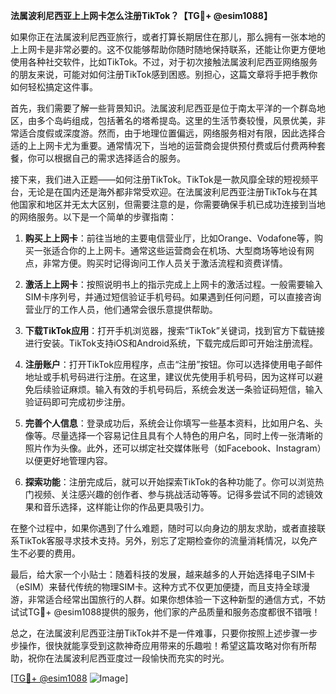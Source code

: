 **法属波利尼西亚上上网卡怎么注册TikTok？【TG💪+ @esim1088】**

如果你正在法属波利尼西亚旅行，或者打算长期居住在那儿，那么拥有一张本地的上上网卡是非常必要的。这不仅能够帮助你随时随地保持联系，还能让你更方便地使用各种社交软件，比如TikTok。不过，对于初次接触法属波利尼西亚网络服务的朋友来说，可能对如何注册TikTok感到困惑。别担心，这篇文章将手把手教你如何轻松搞定这件事。

首先，我们需要了解一些背景知识。法属波利尼西亚是位于南太平洋的一个群岛地区，由多个岛屿组成，包括著名的塔希提岛。这里的生活节奏较慢，风景优美，非常适合度假或深度游。然而，由于地理位置偏远，网络服务相对有限，因此选择合适的上上网卡尤为重要。通常情况下，当地的运营商会提供预付费或后付费两种套餐，你可以根据自己的需求选择适合的服务。

接下来，我们进入正题——如何注册TikTok。TikTok是一款风靡全球的短视频平台，无论是在国内还是海外都非常受欢迎。在法属波利尼西亚注册TikTok与在其他国家和地区并无太大区别，但需要注意的是，你需要确保手机已成功连接到当地的网络服务。以下是一个简单的步骤指南：

1. **购买上上网卡**：前往当地的主要电信营业厅，比如Orange、Vodafone等，购买一张适合你的上上网卡。通常这些运营商会在机场、大型商场等地设有网点，非常方便。购买时记得询问工作人员关于激活流程和资费详情。

2. **激活上上网卡**：按照说明书上的指示完成上上网卡的激活过程。一般需要输入SIM卡序列号，并通过短信验证手机号码。如果遇到任何问题，可以直接咨询营业厅的工作人员，他们通常会很乐意提供帮助。

3. **下载TikTok应用**：打开手机浏览器，搜索“TikTok”关键词，找到官方下载链接进行安装。TikTok支持iOS和Android系统，下载完成后即可开始注册流程。

4. **注册账户**：打开TikTok应用程序，点击“注册”按钮。你可以选择使用电子邮件地址或手机号码进行注册。在这里，建议优先使用手机号码，因为这样可以避免后续验证麻烦。输入有效的手机号码后，系统会发送一条验证码短信，输入验证码即可完成初步注册。

5. **完善个人信息**：登录成功后，系统会让你填写一些基本资料，比如用户名、头像等。尽量选择一个容易记住且具有个人特色的用户名，同时上传一张清晰的照片作为头像。此外，还可以绑定社交媒体账号（如Facebook、Instagram）以便更好地管理内容。

6. **探索功能**：注册完成后，就可以开始探索TikTok的各种功能了。你可以浏览热门视频、关注感兴趣的创作者、参与挑战活动等等。记得多尝试不同的滤镜效果和音乐选择，这样能让你的作品更具吸引力。

在整个过程中，如果你遇到了什么难题，随时可以向身边的朋友求助，或者直接联系TikTok客服寻求技术支持。另外，别忘了定期检查你的流量消耗情况，以免产生不必要的费用。

最后，给大家一个小贴士：随着科技的发展，越来越多的人开始选择电子SIM卡（eSIM）来替代传统的物理SIM卡。这种方式不仅更加便捷，而且支持全球漫游，非常适合经常出国旅行的人群。如果你想体验一下这种新型的通信方式，不妨试试TG💪+ @esim1088提供的服务，他们家的产品质量和服务态度都很不错哦！

总之，在法属波利尼西亚注册TikTok并不是一件难事，只要你按照上述步骤一步步操作，很快就能享受到这款神奇应用带来的乐趣啦！希望这篇攻略对你有所帮助，祝你在法属波利尼西亚度过一段愉快而充实的时光。

[[TG💪+ @esim1088](https://t.me/s/esim1088) ![Image](https://i.postimg.cc/4NQfJmqS/Snipaste-2025-05-13-00-14-12.png)]